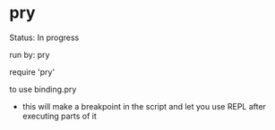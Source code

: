# pry

Status: In progress

run by:
pry

require 'pry' 

to use binding.pry

- this will make a breakpoint in the script and let you use REPL after executing parts of it